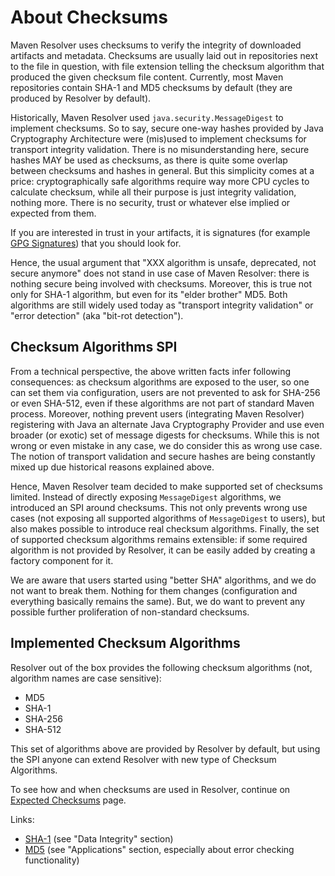 # About Checksums
<!--
Licensed to the Apache Software Foundation (ASF) under one
or more contributor license agreements.  See the NOTICE file
distributed with this work for additional information
regarding copyright ownership.  The ASF licenses this file
to you under the Apache License, Version 2.0 (the
"License"); you may not use this file except in compliance
with the License.  You may obtain a copy of the License at

    http://www.apache.org/licenses/LICENSE-2.0

Unless required by applicable law or agreed to in writing,
software distributed under the License is distributed on an
"AS IS" BASIS, WITHOUT WARRANTIES OR CONDITIONS OF ANY
KIND, either express or implied.  See the License for the
specific language governing permissions and limitations
under the License.
-->

Maven Resolver uses checksums to verify the integrity of downloaded artifacts and
metadata. Checksums are usually laid out in repositories next to the file in question, with file
extension telling the checksum algorithm that produced the given checksum file content. Currently,
most Maven repositories contain SHA-1 and MD5 checksums by default (they are produced by Resolver by default).

Historically, Maven Resolver used `java.security.MessageDigest` to implement checksums. So to say, secure one-way
hashes provided by Java Cryptography Architecture were (mis)used to implement checksums for transport integrity
validation. There is no misunderstanding here, secure hashes MAY be used as checksums, as there is quite some
overlap between checksums and hashes in general. But this simplicity comes at a price: cryptographically safe
algorithms require way more CPU cycles to calculate checksum, while all their purpose is just
integrity validation, nothing more. There is no security, trust or whatever else implied or expected from
them.

If you are interested in trust in your artifacts, it is signatures (for example
[GPG Signatures](https://maven.apache.org/plugins/maven-gpg-plugin/)) that you should look for.

Hence, the usual argument that "XXX algorithm is unsafe, deprecated, not secure anymore" does not stand in use case
of Maven Resolver: there is nothing secure being involved with checksums. Moreover, this is true not only for SHA-1
algorithm, but even for its "elder brother" MD5. Both algorithms are still widely used today as "transport integrity
validation" or "error detection" (aka "bit-rot detection").

## Checksum Algorithms SPI

From a technical perspective, the above written facts infer following consequences: as checksum algorithms are exposed
to the user, so one can set them via configuration, users are not prevented to ask for SHA-256 or even SHA-512, even if
these algorithms are not part of standard Maven process. Moreover, nothing prevent users (integrating
Maven Resolver) registering with Java an alternate Java Cryptography Provider and use even broader (or exotic) set
of message digests for checksums. While this is not wrong or even mistake in any case, we do consider this as
wrong use case. The notion of transport validation and secure hashes are being constantly mixed up due historical
reasons explained above.

Hence, Maven Resolver team decided to make supported set of checksums limited. Instead of directly exposing
`MessageDigest` algorithms, we introduced an SPI around checksums. This not only prevents wrong use cases (not
exposing all supported algorithms of `MessageDigest` to users), but also makes possible to introduce real checksum
algorithms. Finally, the set of supported checksum algorithms remains extensible: if some required algorithm is
not provided by Resolver, it can be easily added by creating a factory component for it.

We are aware that users started using "better SHA" algorithms, and we do not want to break them. Nothing for them
changes (configuration and everything basically remains the same). But, we do want to prevent any possible further
proliferation of non-standard checksums.

## Implemented Checksum Algorithms

Resolver out of the box provides the following checksum algorithms (not, algorithm names are case sensitive):

* MD5
* SHA-1
* SHA-256
* SHA-512

This set of algorithms above are provided by Resolver by default, but using the SPI anyone can extend
Resolver with new type of Checksum Algorithms.

To see how and when checksums are used in Resolver, continue on [Expected Checksums](expected-checksums.html)
page.

Links:

* [SHA-1](https://en.wikipedia.org/wiki/SHA-1) (see "Data Integrity" section)
* [MD5](https://en.wikipedia.org/wiki/MD5) (see "Applications" section, especially about error checking functionality)

